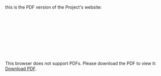 this is the PDF version of the Project's website:
<object data="https://github.com/Nateghi7/PNU_3993_AR/blob/main/Resume/Nateghi7_Resume.pdf" type="application/pdf" width="700px" height="700px">
    <embed src="https://github.com/Nateghi7/PNU_3993_AR/blob/main/Resume/Nateghi7_Resume.pdf">
        <p>This browser does not support PDFs. Please download the PDF to view it: <a href="http://yoursite.com/the.pdf">Download PDF</a>.</p>
    </embed>
</object>
